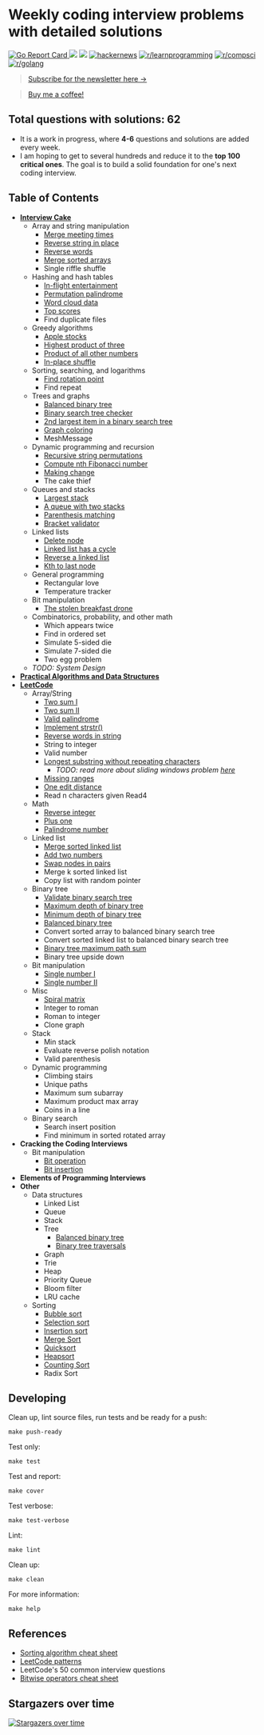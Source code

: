 # Weekly coding interview problems with detailed solutions

[![Go Report Card](https://goreportcard.com/badge/github.com/hoanhan101/algo)
](https://goreportcard.com/report/github.com/hoanhan101/algo)
![](https://img.shields.io/github/stars/hoanhan101/algo)
![](https://img.shields.io/github/forks/hoanhan101/algo)
[![hackernews](https://img.shields.io/badge/hackernews-22%2B-orange)](https://news.ycombinator.com/item?id=20769685)
[![r/learnprogramming](https://img.shields.io/badge/r/programming-1.4k%2B-orange)](https://www.reddit.com/r/learnprogramming/comments/ctyvbc/is_anyone_interested_in_weekly_coding_interview/?utm_source=share&utm_medium=web2x)
[![r/compsci](https://img.shields.io/badge/r/compsci-310%2B-orange)](https://www.reddit.com/r/compsci/comments/ctyy0o/is_anyone_interested_in_weekly_coding_interview/?utm_source=share&utm_medium=web2x)
[![r/golang](https://img.shields.io/badge/r/golang-92%2B-orange)](https://www.reddit.com/r/golang/comments/ctyw0l/is_anyone_interested_in_weekly_coding_interview/?utm_source=share&utm_medium=web2x)

> [Subscribe for the newsletter here →](https://www.getrevue.co/profile/hoanhan101)

> [Buy me a coffee!](https://www.buymeacoffee.com/aHjIWu6Ck)

## Total questions with solutions: 62

- It is a work in progress, where **4-6** questions and solutions are added every week.
- I am hoping to get to several hundreds and reduce it to the **top 100 critical ones**.
  The goal is to build a solid foundation for one's next coding interview.

## Table of Contents 

- **[Interview Cake](https://www.interviewcake.com/)**
  - Array and string manipulation
    - [Merge meeting times](https://github.com/hoanhan101/algo/blob/master/interviewcake/merge_meetings_test.go)
    - [Reverse string in place](https://github.com/hoanhan101/algo/blob/master/interviewcake/reverse_string_test.go)
    - [Reverse words](https://github.com/hoanhan101/algo/blob/master/interviewcake/reverse_word_test.go)
    - [Merge sorted arrays](https://github.com/hoanhan101/algo/blob/master/interviewcake/merge_sorted_arrays_test.go)
    - Single riffle shuffle
  - Hashing and hash tables
    - [In-flight entertainment](https://github.com/hoanhan101/algo/blob/master/interviewcake/inflight_test.go)
    - [Permutation palindrome](https://github.com/hoanhan101/algo/blob/master/interviewcake/permutation_palindrome_test.go)
    - [Word cloud data](https://github.com/hoanhan101/algo/blob/master/interviewcake/word_cloud_test.go)
    - [Top scores](https://github.com/hoanhan101/algo/blob/master/interviewcake/top_scores_test.go)
    - Find duplicate files
  - Greedy algorithms
    - [Apple stocks](https://github.com/hoanhan101/algo/blob/master/interviewcake/apple_stocks_test.go)
    - [Highest product of three](https://github.com/hoanhan101/algo/blob/master/interviewcake/highest_product_of_three_test.go)
    - [Product of all other numbers](https://github.com/hoanhan101/algo/blob/master/interviewcake/product_of_others_test.go)
    - [In-place shuffle](https://github.com/hoanhan101/algo/blob/master/interviewcake/inplace_shuffle_test.go)
  - Sorting, searching, and logarithms
    - [Find rotation point](https://github.com/hoanhan101/algo/blob/master/interviewcake/find_rotation_point_test.go)
    - Find repeat
  - Trees and graphs
    - [Balanced binary tree](https://github.com/hoanhan101/algo/blob/master/interviewcake/balanced_binary_tree_test.go)
    - [Binary search tree checker](https://github.com/hoanhan101/algo/blob/master/interviewcake/binary_search_tree_test.go)
    - [2nd largest item in a binary search tree](https://github.com/hoanhan101/algo/blob/master/interviewcake/2nd_largest_item_bst_test.go)
    - [Graph coloring](https://github.com/hoanhan101/algo/blob/master/interviewcake/graph_coloring_test.go)
    - MeshMessage
  - Dynamic programming and recursion
    - [Recursive string permutations](https://github.com/hoanhan101/algo/blob/master/interviewcake/recursive_string_permutation_test.go)
    - [Compute nth Fibonacci number](https://github.com/hoanhan101/algo/blob/master/interviewcake/fibonacci_number_test.go)
    - [Making change](https://github.com/hoanhan101/algo/blob/master/interviewcake/making_change_test.go)
    - The cake thief
  - Queues and stacks
    - [Largest stack](https://github.com/hoanhan101/algo/blob/master/interviewcake/largest_stack_test.go)
    - [A queue with two stacks](https://github.com/hoanhan101/algo/blob/master/interviewcake/queue_two_stacks_test.go)
    - [Parenthesis matching](https://github.com/hoanhan101/algo/blob/master/interviewcake/parenthesis_matching_test.go)
    - [Bracket validator](https://github.com/hoanhan101/algo/blob/master/interviewcake/bracket_validator_test.go)
  - Linked lists
    - [Delete node](https://github.com/hoanhan101/algo/blob/master/interviewcake/delete_node_test.go)
    - [Linked list has a cycle](https://github.com/hoanhan101/algo/blob/master/interviewcake/linked_list_cycle_test.go)
    - [Reverse a linked list](https://github.com/hoanhan101/algo/blob/master/interviewcake/reverse_linked_list_test.go)
    - [Kth to last node](https://github.com/hoanhan101/algo/blob/master/interviewcake/kth_to_last_test.go)
  - General programming
    - Rectangular love
    - Temperature tracker
  - Bit manipulation
    - [The stolen breakfast drone](https://github.com/hoanhan101/algo/blob/master/interviewcake/stolen_breakfast_drone_test.go)
  - Combinatorics, probability, and other math
    - Which appears twice
    - Find in ordered set
    - Simulate 5-sided die
    - Simulate 7-sided die
    - Two egg problem
  - *TODO: System Design*
- **[Practical Algorithms and Data Structures](https://bradfieldcs.com/algos/)**
- **[LeetCode](https://leetcode.com/)**
  - Array/String
    - [Two sum I](https://github.com/hoanhan101/algo/blob/master/leetcode/two_sum_i_test.go)
    - [Two sum II](https://github.com/hoanhan101/algo/blob/master/leetcode/two_sum_ii_test.go)
    - [Valid palindrome](https://github.com/hoanhan101/algo/blob/master/leetcode/valid_palindrome_test.go)
    - [Implement strstr()](https://github.com/hoanhan101/algo/blob/master/leetcode/strstr_test.go)
    - [Reverse words in string](https://github.com/hoanhan101/algo/blob/master/leetcode/reverse_words_string_test.go)
    - String to integer
    - Valid number
    - [Longest substring without repeating characters](https://github.com/hoanhan101/algo/blob/master/leetcode/longest_substring_test.go)
      - *TODO: read more about sliding windows problem
        [here](https://medium.com/leetcode-patterns/leetcode-pattern-2-sliding-windows-for-strings-e19af105316b)*
    - [Missing ranges](https://github.com/hoanhan101/algo/blob/master/leetcode/missing_ranges_test.go)
    - [One edit distance](https://github.com/hoanhan101/algo/blob/master/leetcode/one_edit_distance_test.go)
    - Read n characters given Read4
  - Math
    - [Reverse integer](https://github.com/hoanhan101/algo/blob/master/leetcode/reverse_integer_test.go)
    - [Plus one](https://github.com/hoanhan101/algo/blob/master/leetcode/plus_one_test.go)
    - [Palindrome number](https://github.com/hoanhan101/algo/blob/master/leetcode/palindrome_number_test.go)
  - Linked list
    - [Merge sorted linked list](https://github.com/hoanhan101/algo/blob/master/leetcode/merge_sorted_linked_list_test.go)
    - [Add two numbers](https://github.com/hoanhan101/algo/blob/master/leetcode/add_two_numbers_test.go)
    - [Swap nodes in pairs](https://github.com/hoanhan101/algo/blob/master/leetcode/swap_nodes_in_pairs_test.go)
    - Merge k sorted linked list
    - Copy list with random pointer
  - Binary tree
    - [Validate binary search tree](https://github.com/hoanhan101/algo/blob/master/leetcode/valid_bst_test.go)
    - [Maximum depth of binary tree](https://github.com/hoanhan101/algo/blob/master/leetcode/max_depth_binary_tree_test.go)
    - [Minimum depth of binary tree](https://github.com/hoanhan101/algo/blob/master/leetcode/min_depth_binary_tree_test.go)
    - [Balanced binary tree](https://github.com/hoanhan101/algo/blob/master/leetcode/balanced_binary_tree_test.go)
    - Convert sorted array to balanced binary search tree
    - Convert sorted linked list to balanced binary search tree
    - [Binary tree maximum path sum](https://github.com/hoanhan101/algo/blob/master/leetcode/binary_tree_max_path_sum_test.go)
    - Binary tree upside down
  - Bit manipulation
    - [Single number I](https://github.com/hoanhan101/algo/blob/master/interviewcake/stolen_breakfast_drone_test.go)
    - [Single number II](https://github.com/hoanhan101/algo/blob/master/leetcode/single_number_ii_test.go)
  - Misc
    - [Spiral matrix](https://github.com/hoanhan101/algo/blob/master/leetcode/spiral_matrix_test.go)
    - Integer to roman
    - Roman to integer
    - Clone graph
  - Stack
    - Min stack
    - Evaluate reverse polish notation
    - Valid parenthesis
  - Dynamic programming
    - Climbing stairs
    - Unique paths
    - Maximum sum subarray
    - Maximum product max array
    - Coins in a line
  - Binary search
    - Search insert position
    - Find minimum in sorted rotated array
- **Cracking the Coding Interviews**
  - Bit manipulation
    - [Bit operation](https://github.com/hoanhan101/algo/blob/master/ctci/bit_operation_test.go)
    - [Bit insertion](https://github.com/hoanhan101/algo/blob/master/ctci/bit_insertion_test.go)
- **Elements of Programming Interviews**
- **Other**
  - Data structures
    - Linked List
    - Queue
    - Stack
    - Tree
      - [Balanced binary tree](https://github.com/hoanhan101/algo/blob/master/other/balanced_binary_tree_test.go)
      - [Binary tree traversals](https://github.com/hoanhan101/algo/blob/master/other/binary_tree_traverse_test.go)
    - Graph
    - Trie
    - Heap
    - Priority Queue
    - Bloom filter
    - LRU cache
  - Sorting
    - [Bubble sort](https://github.com/hoanhan101/algo/blob/master/other/bubble_sort_test.go)
    - [Selection sort](https://github.com/hoanhan101/algo/blob/master/other/selection_sort_test.go)
    - [Insertion sort](https://github.com/hoanhan101/algo/blob/master/other/insertion_sort_test.go)
    - [Merge Sort](https://github.com/hoanhan101/algo/blob/master/other/merge_sort_test.go)
    - [Quicksort](https://github.com/hoanhan101/algo/blob/master/other/quicksort_test.go)
    - [Heapsort](https://github.com/hoanhan101/algo/blob/master/other/heapsort_test.go)
    - [Counting Sort](https://github.com/hoanhan101/algo/blob/master/other/counting_sort_test.go)
    - Radix Sort

## Developing

Clean up, lint source files, run tests and be ready for a push:
```
make push-ready
```

Test only:
```
make test
```

Test and report:
```
make cover
```

Test verbose:
```
make test-verbose
```

Lint:
```
make lint
```

Clean up:
```
make clean
```

For more information:
```
make help
```

## References

- [Sorting algorithm cheat sheet](https://www.interviewcake.com/sorting-algorithm-cheat-sheet)
- [LeetCode patterns](https://medium.com/leetcode-patterns)
- LeetCode's 50 common interview questions
- [Bitwise operators cheat sheet](https://www.getrevue.co/profile/hoanhan101/issues/bitwise-operators-cheat-sheet-theory-and-practice-9-202494)

## Stargazers over time

[![Stargazers over time](https://starchart.cc/hoanhan101/algo.svg)](https://starchart.cc/hoanhan101/algo)
